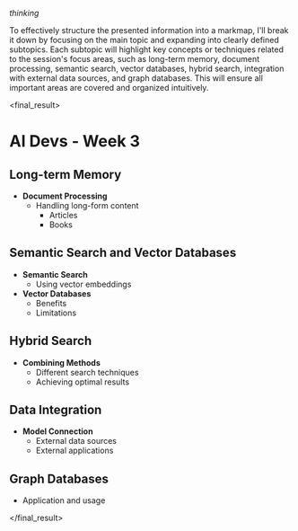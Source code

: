 *thinking*

To effectively structure the presented information into a markmap, I'll break it down by focusing on the main topic and expanding into clearly defined subtopics. Each subtopic will highlight key concepts or techniques related to the session's focus areas, such as long-term memory, document processing, semantic search, vector databases, hybrid search, integration with external data sources, and graph databases. This will ensure all important areas are covered and organized intuitively.

<final_result>

# AI Devs - Week 3

## Long-term Memory

- **Document Processing**
  - Handling long-form content
    - Articles
    - Books

## Semantic Search and Vector Databases

- **Semantic Search**
  - Using vector embeddings
- **Vector Databases**
  - Benefits
  - Limitations

## Hybrid Search

- **Combining Methods**
  - Different search techniques
  - Achieving optimal results

## Data Integration

- **Model Connection**
  - External data sources
  - External applications

## Graph Databases

- Application and usage

</final_result>